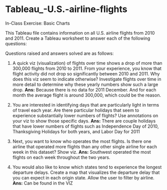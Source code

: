 # Tableau_-U.S.-airline-flights

In-Class Exercise: Basic Charts

This Tableau file contains information on all U.S. airline flights from 2010 and 2011. Create a
Tableau worksheet to answer each of the following questions:

Questions raised and answers solved are as follows:

1. A quick viz (visualization) of flights over time shows a drop of more than 300,000 flights from 2010 to 2011. From your experience, you know that flight activity did not drop so significantly between 2010 and 2011. Why does this viz seem to indicate otherwise? Investigate flights over time in more detail to determine why these yearly numbers show such a large drop.
**Ans:** Because there is no data for 2011 December. And for each month the average flight is around 300,000, which could be the reason.  

2. You are interested in identifying days that are particularly light in terms of travel each year. Are there particular holidays that seem to experience substantially lower numbers of flights? Use annotations on your viz to show those specific days. 
**Ans:** There are couple holidays that have lower numbers of flights such as Independence Day of 2010, Thanksgiving Holidays for both years, and Labor Day for 2011

3. Next, you want to know who operates the most flights. Is there one airline that operated more flights than any other single airline for each week in this dataset? Show viz. 
**Ans:** Southwest operated the most flights on each week throughout the two years.

4. You would also like to know which states tend to experience the longest departure delays. Create a map that visualizes the departure delay that you can expect in each origin state. Allow the user to filter by airline. 
**Ans:** Can be found in the VIZ
